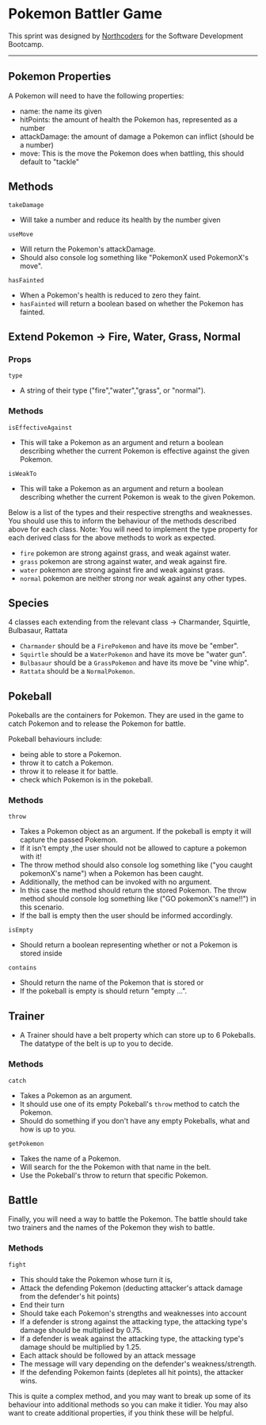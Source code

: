 # Pokemon Battler Game

This sprint was designed by [Northcoders](https://northcoders.com/) for the Software Development Bootcamp.

---


## Pokemon Properties
A Pokemon will need to have the following properties:

- name: the name its given
- hitPoints: the amount of health the Pokemon has, represented as a number
- attackDamage: the amount of damage a Pokemon can inflict (should be a number)
- move: This is the move the Pokemon does when battling, this should default to "tackle"

## Methods
`takeDamage`

- Will take a number and reduce its health by the number given

`useMove`

- Will return the Pokemon's attackDamage.
- Should also console log something like "PokemonX used PokemonX's move".

`hasFainted`

- When a Pokemon's health is reduced to zero they faint.
- `hasFainted` will return a boolean based on whether the Pokemon has fainted.

## Extend Pokemon -> Fire, Water, Grass, Normal

### Props
`type`

- A string of their type ("fire","water","grass", or "normal").

### Methods
`isEffectiveAgainst`

- This will take a Pokemon as an argument and return a boolean describing whether the current Pokemon is effective against the given Pokemon.

`isWeakTo`
- This will take a Pokemon as an argument and return a boolean describing whether the current Pokemon is weak to the given Pokemon.

Below is a list of the types and their respective strengths and weaknesses. You should use this to inform the behaviour of the methods described above for each class. Note: You will need to implement the type property for each derived class for the above methods to work as expected.

- `fire` pokemon are strong against grass, and weak against water.
- `grass` pokemon are strong against water, and weak against fire.
- `water` pokemon are strong against fire and weak against grass.
- `normal` pokemon are neither strong nor weak against any other types.

## Species

4 classes each extending from the relevant class -> Charmander, Squirtle, Bulbasaur, Rattata

- `Charmander` should be a `FirePokemon` and have its move be "ember".
- `Squirtle` should be a `WaterPokemon` and have its move be "water gun".
- `Bulbasaur` should be a `GrassPokemon` and have its move be "vine whip".
- `Rattata` should be a `NormalPokemon`.

## Pokeball

Pokeballs are the containers for Pokemon. They are used in the game to catch Pokemon and to release the Pokemon for battle.

Pokeball behaviours include:

- being able to store a Pokemon.
- throw it to catch a Pokemon.
- throw it to release it for battle.
- check which Pokemon is in the pokeball.

### Methods

`throw`
- Takes a Pokemon object as an argument. If the pokeball is empty it will capture the passed Pokemon.
- If it isn't empty ,the user should not be allowed to capture a pokemon with it!
- The throw method should also console log something like ("you caught pokemonX's name") when a Pokemon has been caught.
- Additionally, the method can be invoked with no argument.
- In this case the method should return the stored Pokemon. The throw method should console log something like ("GO pokemonX's name!!") in this scenario.
- If the ball is empty then the user should be informed accordingly.

`isEmpty`
- Should return a boolean representing whether or not a Pokemon is stored inside

`contains`
- Should return the name of the Pokemon that is stored or
- If the pokeball is empty is should return "empty ...".

## Trainer

- A Trainer should have a belt property which can store up to 6 Pokeballs. The datatype of the belt is up to you to decide.

### Methods

`catch`

- Takes a Pokemon as an argument.
- It should use one of its empty Pokeball's `throw` method to catch the Pokemon.
- Should do something if you don't have any empty Pokeballs, what and how is up to you.

`getPokemon`
- Takes the name of a Pokemon.
- Will search for the the Pokemon with that name in the belt.
- Use the Pokeball's throw to return that specific Pokemon.

## Battle

Finally, you will need a way to battle the Pokemon. The battle should take two trainers and the names of the Pokemon they wish to battle.

### Methods 

`fight`

- This should take the Pokemon whose turn it is,
- Attack the defending Pokemon (deducting attacker's attack damage from the defender's hit points)
- End their turn
- Should take each Pokemon's strengths and weaknesses into account
- If a defender is strong against the attacking type, the attacking type's damage should be multiplied by 0.75.
- If a defender is weak against the attacking type, the attacking type's damage should be multiplied by 1.25.
- Each attack should be followed by an attack message
- The message will vary depending on the defender's weakness/strength.
- If the defending Pokemon faints (depletes all hit points), the attacker wins.

This is quite a complex method, and you may want to break up some of its behaviour into additional methods so you can make it tidier. You may also want to create additional properties, if you think these will be helpful.

